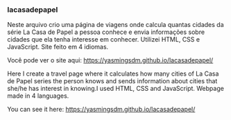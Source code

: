 ### lacasadepapel

Neste arquivo crio uma página de viagens onde calcula quantas cidades da série La Casa de Papel a pessoa conhece e envia informações sobre cidades que ela tenha interesse em conhecer. Utilizei HTML, CSS e JavaScript.
Site feito em 4 idiomas.

Você pode ver o site aqui: https://yasmingsdm.github.io/lacasadepapel/



Here I create a travel page where it calculates how many cities of La Casa de Papel series the person knows and sends information about cities that she/he has interest in knowing.I used HTML, CSS and JavaScript.
Webpage made in 4 languages.

You can see it here: https://yasmingsdm.github.io/lacasadepapel/
